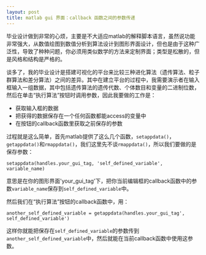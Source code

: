 ```yaml
---
layout: post
title: matlab gui 界面：callback 函数之间的参数传递
---
```


毕业设计做到非常的心烦，主要是不大适应matlab的解释脚本语言，虽然说功能非常强大，从数值绘图到数值分析到算法设计到图形界面设计，但也是由于这种广泛性，导致了种种问题，你必须用类似数学的方法来定制界面；类型是松散的，但是风格和结构是严格的。
<separator>

谈多了，我的毕业设计是搭建可视化的平台来比较三种进化算法（遗传算法、粒子群算法和差分算法）之间的差异。其中在建立平台的过程中，我需要演示者在输入框输入一组数据，其中包括遗传算法的遗传代数、个体数目和变量的二进制位数，然后在单击“执行算法”按钮时调用参数，因此我要做的工作是：

* 获取输入框的数据
* 把获得的数据保存在一个任何函数都能access的变量中
* 在按钮的callback函数里获取之前保存的参数

过程就是这么简单，首先matlab提供了这么几个函数，`setappdata()`，`getappdata()`和`rmappdata()`，我们这里先不谈`rmappdata()`，所以我们要做的是保存参数：

`setappdata(handles.your_gui_tag, 'self_defined_variable', variable_name)`

意思是在你的图形界面'your_gui_tag'下，把你当前编辑框的callback函数中的参数`variable_name`保存到`self_defined_variable`中。

然后我们在“执行算法”按钮的callback函数中，用：

`another_self_defined_variable = getappdata(handles.your_gui_tag', self_defined_variable')`

这样你就能把保存在`self_defined_variable`的参数传到`another_self_defined_variable`中，然后就能在当前callback函数中使用这参数。
